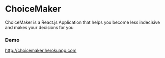 # ChoiceMaker
ChoiceMaker is a React.js Application that helps you become less indecisive and makes your decisions for you

### Demo
http://choicemaker.herokuapp.com
